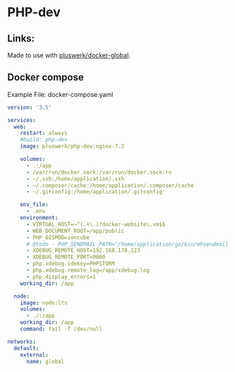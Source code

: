 # PHP-dev

## Links:

Made to use with [pluswerk/docker-global](https://github.com/pluswerk/docker-global).

## Docker compose

Example File: docker-compose.yaml

```yaml
version: '3.5'

services:
  web:
    restart: always
    #build: php-dev
    image: pluswerk/php-dev:nginx-7.2

    volumes:
      - .:/app
      - /var/run/docker.sock:/var/run/docker.sock:ro
      - ~/.ssh:/home/application/.ssh
      - ~/.composer/cache:/home/application/.composer/cache
      - ~/.gitconfig:/home/application/.gitconfig

    env_file:
      - .env
    environment:
      - VIRTUAL_HOST=~^(.+\.)?docker-website\.vm$$
      - WEB_DOCUMENT_ROOT=/app/public
      - PHP_DISMOD=ioncube
      # @todo - PHP_SENDMAIL_PATH="/home/application/go/bin/mhsendmail --smtp-addr=global-mail:1025"
      - XDEBUG_REMOTE_HOST=192.168.178.123
      - XDEBUG_REMOTE_PORT=9000
      - php.xdebug.idekey=PHPSTORM
      - php.xdebug.remote_log=/app/xdebug.log
      - php.display_errors=1
    working_dir: /app

  node:
    image: node:lts
    volumes:
      - ./:/app
    working_dir: /app
    command: tail -f /dev/null

networks:
  default:
    external:
      name: global
```
